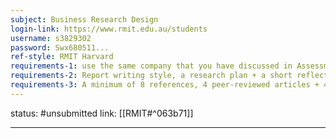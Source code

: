 ```yaml
---
subject: Business Research Design
login-link: https://www.rmit.edu.au/students
username: s3829302
password: Swx680511...
ref-style: RMIT Harvard
requirements-1: use the same company that you have discussed in Assessment 2
requirements-2: Report writing style, a research plan + a short reflection (showing how your view has (not) changed from since you submitted your A1
requirements-3: A minimum of 8 references, 4 peer-reviewed articles + 4 Articles from other reliable sources
---
```

status: #unsubmitted 
link: [[RMIT#^063b71]]

---

